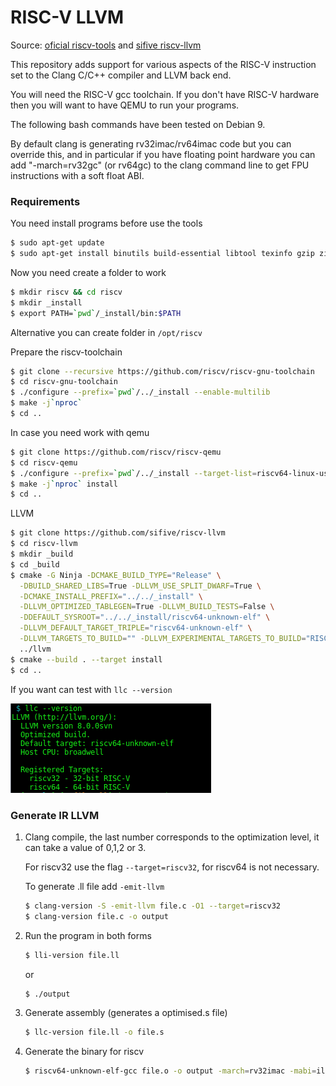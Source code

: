 # RISC-V LLVM 

Source: [oficial riscv-tools](https://github.com/riscv/riscv-tools) and [sifive riscv-llvm](https://github.com/sifive/riscv-llvm)

This repository adds support for various aspects of the RISC-V instruction set to the Clang C/C++ compiler and LLVM back end.

You will need the RISC-V gcc toolchain. If you don't have RISC-V hardware then you will want to have QEMU to run your programs.

The following bash commands have been tested on Debian 9.

By default clang is generating rv32imac/rv64imac code but you can override this, and in particular if you have floating point hardware you can add "-march=rv32gc" (or rv64gc) to the clang command line to get FPU instructions with a soft float ABI.

### Requirements

You need install programs before use the tools

```bash
$ sudo apt-get update
$ sudo apt-get install binutils build-essential libtool texinfo gzip zip unzip patchutils curl git make cmake ninja-build automake bison flex gperf grep sed gawk python bc zlib1g-dev libexpat1-dev libmpc-dev libglib2.0-dev libfdt-dev libpixman-1-dev
```

Now you need create a folder to work

```bash
$ mkdir riscv && cd riscv
$ mkdir _install
$ export PATH=`pwd`/_install/bin:$PATH
```

Alternative you can create folder in ``/opt/riscv`` 

Prepare the riscv-toolchain

```bash
$ git clone --recursive https://github.com/riscv/riscv-gnu-toolchain
$ cd riscv-gnu-toolchain
$ ./configure --prefix=`pwd`/../_install --enable-multilib
$ make -j`nproc`
$ cd ..
```

In case you need work with qemu

```bash
$ git clone https://github.com/riscv/riscv-qemu
$ cd riscv-qemu
$ ./configure --prefix=`pwd`/../_install --target-list=riscv64-linux-user,riscv32-linux-user
$ make -j`nproc` install
$ cd ..
```

LLVM

```bash
$ git clone https://github.com/sifive/riscv-llvm
$ cd riscv-llvm
$ mkdir _build
$ cd _build
$ cmake -G Ninja -DCMAKE_BUILD_TYPE="Release" \
  -DBUILD_SHARED_LIBS=True -DLLVM_USE_SPLIT_DWARF=True \
  -DCMAKE_INSTALL_PREFIX="../../_install" \
  -DLLVM_OPTIMIZED_TABLEGEN=True -DLLVM_BUILD_TESTS=False \
  -DDEFAULT_SYSROOT="../../_install/riscv64-unknown-elf" \
  -DLLVM_DEFAULT_TARGET_TRIPLE="riscv64-unknown-elf" \
  -DLLVM_TARGETS_TO_BUILD="" -DLLVM_EXPERIMENTAL_TARGETS_TO_BUILD="RISCV" \
  ../llvm
$ cmake --build . --target install
$ cd ..
```

If you want can test with ``llc --version`` 

![](images/llc.png)

### Generate IR LLVM 

1. Clang compile, the last number corresponds to the optimization level, it can take a value of 0,1,2 or 3.

   For riscv32 use the flag ``--target=riscv32``, for riscv64 is not necessary.

   To generate .ll file add ``-emit-llvm``

   ```bash
   $ clang-version -S -emit-llvm file.c -O1 --target=riscv32
   $ clang-version file.c -o output
   ```

2. Run the program in both forms

   ```bash
   $ lli-version file.ll
   ```

   or

   ```bash
   $ ./output
   ```

3. Generate assembly (generates a optimised.s file)

   ```bash
   $ llc-version file.ll -o file.s
   ```

4. Generate the binary for riscv

   ```bash
   $ riscv64-unknown-elf-gcc file.o -o output -march=rv32imac -mabi=ilp32
   ```

   
